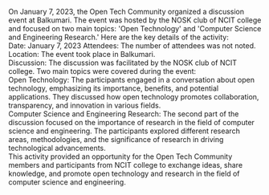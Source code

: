 On January 7, 2023, the Open Tech Community organized a discussion event at
Balkumari. The event was hosted by the NOSK club of NCIT college and focused
on two main topics: 'Open Technology' and 'Computer Science and Engineering
Research.' Here are the key details of the activity:  
Date: January 7, 2023 Attendees: The number of attendees was not noted.  
Location: The event took place in Balkumari.  
Discussion: The discussion was facilitated by the NOSK club of NCIT college.
Two main topics were covered during the event:  
Open Technology: The participants engaged in a conversation about open
technology, emphasizing its importance, benefits, and potential applications.
They discussed how open technology promotes collaboration, transparency, and
innovation in various fields.  
Computer Science and Engineering Research: The second part of the discussion
focused on the importance of research in the field of computer science and
engineering. The participants explored different research areas,
methodologies, and the significance of research in driving technological
advancements.  
This activity provided an opportunity for the Open Tech Community members and
participants from NCIT college to exchange ideas, share knowledge, and promote
open technology and research in the field of computer science and engineering.


